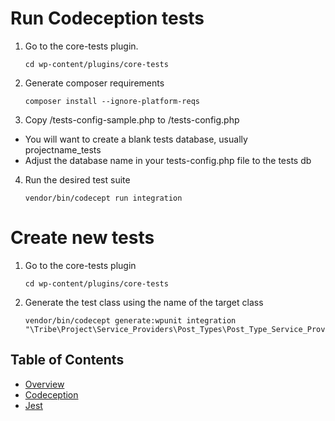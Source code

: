 # Run Codeception tests

1. Go to the core-tests plugin.

	```
	cd wp-content/plugins/core-tests
	```
	
2. Generate composer requirements

    ```
    composer install --ignore-platform-reqs
    ```
    
3. Copy /tests-config-sample.php to /tests-config.php
 - You will want to create a blank tests database, usually projectname_tests
 - Adjust the database name in your tests-config.php file to the tests db

4. Run the desired test suite

	```
	vendor/bin/codecept run integration
	```

# Create new tests

1. Go to the core-tests plugin

	```
	cd wp-content/plugins/core-tests
	```
	
2. Generate the test class using the name of the target class

	```
	vendor/bin/codecept generate:wpunit integration "\Tribe\Project\Service_Providers\Post_Types\Post_Type_Service_Provider"
	```


## Table of Contents

* [Overview](/docs/tests/README.md)
* [Codeception](/docs/tests/codeception.md)
* [Jest](/docs/tests/jest.md)
